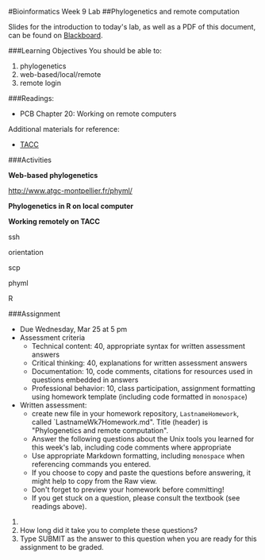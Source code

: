 #Bioinformatics Week 9 Lab
##Phylogenetics and remote computation

Slides for the introduction to today's lab, as well as a PDF of this document, can be found on [Blackboard](http://blackboard.uttyler.edu).

###Learning Objectives
You should be able to:

1. phylogenetics
2. web-based/local/remote
3. remote login

###Readings:
* PCB Chapter 20: Working on remote computers

Additional materials for reference:
* [TACC](https://portal.tacc.utexas.edu)

###Activities

**Web-based phylogenetics**

http://www.atgc-montpellier.fr/phyml/

**Phylogenetics in R on local computer**



**Working remotely on TACC**

ssh

orientation

scp

phyml

R

###Assignment
* Due Wednesday, Mar 25 at 5 pm
* Assessment criteria
	* Technical content: 40, appropriate syntax for written assessment answers
	* Critical thinking: 40, explanations for written assessment answers
	* Documentation: 10, code comments, citations for resources used in questions embedded in answers
	* Professional behavior: 10, class participation, assignment formatting using homework template (including code formatted in `monospace`)
* Written assessment: 
	* create new file in your homework repository, `LastnameHomework`, called `LastnameWk7Homework.md". Title (header) is "Phylogenetics and remote computation".
	* Answer the following questions about the Unix tools you learned for this week's lab, including code comments where appropriate 				
	* Use appropriate Markdown formatting, including `monospace` when referencing commands you entered. 
	* If you choose to copy and paste the questions before answering, it might help to copy from the Raw view. 
	* Don't forget to preview your homework before committing! 
	* If you get stuck on a question, please consult the textbook (see readings above).
	
1. 
8. How long did it take you to complete these questions?
9. Type SUBMIT as the answer to this question when you are ready for this assignment to be graded.
